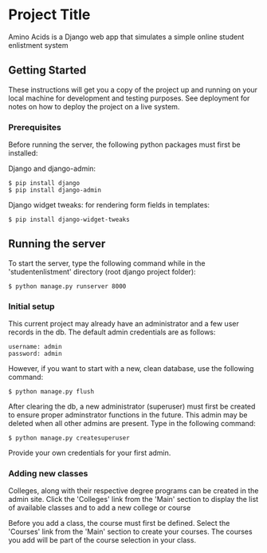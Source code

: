 # Project Title

Amino Acids is a Django web app that simulates a simple online student enlistment system

## Getting Started

These instructions will get you a copy of the project up and running on your local machine for development and testing purposes. See deployment for notes on how to deploy the project on a live system.


### Prerequisites

Before running the server, the following python packages must first be installed:

Django and django-admin:

```
$ pip install django
$ pip install django-admin
```

Django widget tweaks: for rendering form fields in templates:

```
$ pip install django-widget-tweaks
```

## Running the server

To start the server, type the following command while in the 'studentenlistment' 
directory (root django project folder):

```
$ python manage.py runserver 8000
```

### Initial setup

This current project may already have an administrator and a few user records 
in the db. The default admin credentials are as follows:

```
username: admin
password: admin
```

However, if you want to start with a new, clean database, use the following 
command:

```
$ python manage.py flush
```

After clearing the db, a new administrator (superuser) must first be created to 
ensure proper adminstrator functions in the future.
This admin may be deleted when all other admins are present. Type in the 
following command:

```
$ python manage.py createsuperuser
```

Provide your own credentials for your first admin.

### Adding new classes

Colleges, along with their respective degree programs can be created in the 
admin site. Click the 'Colleges' link from the 'Main' section to display the 
list of available classes and to add a new college or course

Before you add a class, the course must first be defined. Select the 'Courses'
link from the 'Main' section to create your courses. The courses you add will
be part of the course selection in your class.
